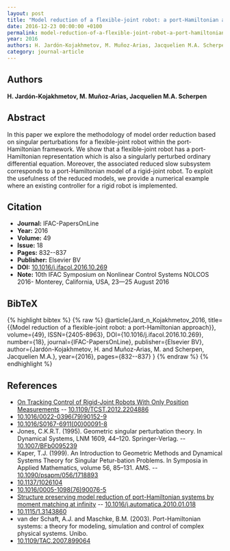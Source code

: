 ```yaml
---
layout: post
title: "Model reduction of a flexible-joint robot: a port-Hamiltonian approach"
date: 2016-12-23 00:00:00 +0100
permalink: model-reduction-of-a-flexible-joint-robot-a-port-hamiltonian-approach
year: 2016
authors: H. Jardón-Kojakhmetov, M. Muñoz-Arias, Jacquelien M.A. Scherpen
category: journal-article
---
```

 
## Authors
**H. Jardón-Kojakhmetov, M. Muñoz-Arias, Jacquelien M.A. Scherpen**
 
## Abstract
In this paper we explore the methodology of model order reduction based on singular perturbations for a flexible-joint robot within the port-Hamiltonian framework. We show that a flexible-joint robot has a port-Hamiltonian representation which is also a singularly perturbed ordinary differential equation. Moreover, the associated reduced slow subsystem corresponds to a port-Hamiltonian model of a rigid-joint robot. To exploit the usefulness of the reduced models, we provide a numerical example where an existing controller for a rigid robot is implemented.
 
## Citation
- **Journal:** IFAC-PapersOnLine
- **Year:** 2016
- **Volume:** 49
- **Issue:** 18
- **Pages:** 832--837
- **Publisher:** Elsevier BV
- **DOI:** [10.1016/j.ifacol.2016.10.269](https://doi.org/10.1016/j.ifacol.2016.10.269)
- **Note:** 10th IFAC Symposium on Nonlinear Control Systems NOLCOS 2016- Monterey, California, USA, 23—25 August 2016
 
## BibTeX
{% highlight bibtex %}
{% raw %}
@article{Jard_n_Kojakhmetov_2016,
  title={{Model reduction of a flexible-joint robot: a port-Hamiltonian approach}},
  volume={49},
  ISSN={2405-8963},
  DOI={10.1016/j.ifacol.2016.10.269},
  number={18},
  journal={IFAC-PapersOnLine},
  publisher={Elsevier BV},
  author={Jardón-Kojakhmetov, H. and Muñoz-Arias, M. and Scherpen, Jacquelien M.A.},
  year={2016},
  pages={832--837}
}
{% endraw %}
{% endhighlight %}
 
## References
- [On Tracking Control of Rigid-Joint Robots With Only Position Measurements](on-tracking-control-of-rigid-joint-robots-with-only-position-measurements) -- [10.1109/TCST.2012.2204886](https://doi.org/10.1109/TCST.2012.2204886)
- [10.1016/0022-0396(79)90152-9](https://doi.org/10.1016/0022-0396(79)90152-9)
- [10.1016/S0167-6911(00)00091-8](https://doi.org/10.1016/S0167-6911(00)00091-8)
- Jones, C.K.R.T. (1995). Geometric singular perturbation theory. In Dynamical Systems, LNM 1609, 44–120. Springer-Verlag. -- [10.1007/BFb0095239](https://doi.org/10.1007/BFb0095239)
- Kaper, T.J. (1999). An Introduction to Geometric Methods and Dynamical Systems Theory for Singular Petur-bation Problems. In Symposia in Applied Mathematics, volume 56, 85–131. AMS. -- [10.1090/psapm/056/1718893](https://doi.org/10.1090/psapm/056/1718893)
- [10.1137/1026104](https://doi.org/10.1137/1026104)
- [10.1016/0005-1098(76)90076-5](https://doi.org/10.1016/0005-1098(76)90076-5)
- [Structure preserving model reduction of port-Hamiltonian systems by moment matching at infinity](structure-preserving-model-reduction-of-port-hamiltonian-systems-by-moment-matching-at-infinity) -- [10.1016/j.automatica.2010.01.018](https://doi.org/10.1016/j.automatica.2010.01.018)
- [10.1115/1.3143860](https://doi.org/10.1115/1.3143860)
- van der Schaft, A.J. and Maschke, B.M. (2003). Port-Hamiltonian systems: a theory for modeling, simulation and control of complex physical systems. Unibo.
- [10.1109/TAC.2007.899064](https://doi.org/10.1109/TAC.2007.899064)

